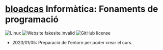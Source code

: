 # [bloadcas](https://www.bloadcas.com) Informàtica: Fonaments de programació

![Linux](https://svgshare.com/i/Zhy.svg) ![Website fakesite.invalid](https://img.shields.io/website-up-down-red-red/http/fakesite.invalid.svg) ![GitHub license](https://img.shields.io/github/license/Naereen/StrapDown.js.svg)


* 2023/01/05: Preparació de l'entorn per poder crear el curs.
